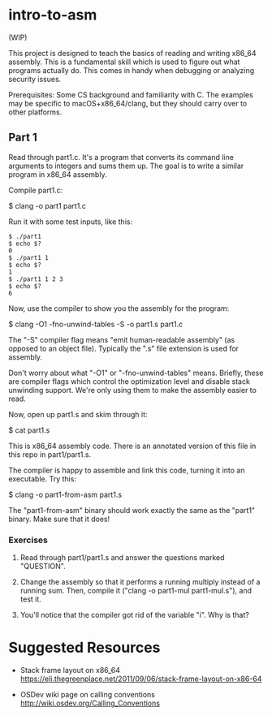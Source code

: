 # intro-to-asm

(WIP)

This project is designed to teach the basics of reading and writing x86_64
assembly. This is a fundamental skill which is used to figure out what programs
actually do. This comes in handy when debugging or analyzing security issues.

Prerequisites: Some CS background and familiarity with C. The examples may be
specific to macOS+x86_64/clang, but they should carry over to other platforms.

## Part 1

Read through part1.c. It's a program that converts its command line arguments
to integers and sums them up. The goal is to write a similar program in x86_64
assembly.

Compile part1.c:

$ clang -o part1 part1.c

Run it with some test inputs, like this:

```
$ ./part1
$ echo $?
0
$ ./part1 1
$ echo $?
1
$ ./part1 1 2 3
$ echo $?
6
```

Now, use the compiler to show you the assembly for the program:

$ clang -O1 -fno-unwind-tables -S -o part1.s part1.c

The "-S" compiler flag means "emit human-readable assembly" (as opposed to an
object file). Typically the ".s" file extension is used for assembly.

Don't worry about what "-O1" or "-fno-unwind-tables" means. Briefly, these are
compiler flags which control the optimization level and disable stack unwinding
support. We're only using them to make the assembly easier to read.

Now, open up part1.s and skim through it:

$ cat part1.s

This is x86_64 assembly code. There is an annotated version of this file in
this repo in part1/part1.s.

The compiler is happy to assemble and link this code, turning it into an
executable. Try this:

$ clang -o part1-from-asm part1.s

The "part1-from-asm" binary should work exactly the same as the "part1" binary.
Make sure that it does!

### Exercises

1. Read through part1/part1.s and answer the questions marked "QUESTION".

2. Change the assembly so that it performs a running multiply instead of a
running sum. Then, compile it ("clang -o part1-mul part1-mul.s"), and test it.

3. You'll notice that the compiler got rid of the variable "i". Why is that?

# Suggested Resources

* Stack frame layout on x86_64
https://eli.thegreenplace.net/2011/09/06/stack-frame-layout-on-x86-64

* OSDev wiki page on calling conventions
http://wiki.osdev.org/Calling_Conventions
